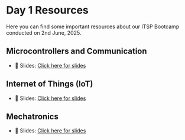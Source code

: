 # Day 1 Resources

Here you can find some important resources about our ITSP Bootcamp conducted on 2nd June, 2025.

## Microcontrollers and Communication

- 📖 Slides: [Click here for slides](./Slides/Presentation-Introduction%20to%20Microcontrollers&Communication.pdf)

## Internet of Things (IoT)

- 📖 Slides: [Click here for slides](./Slides/Presentation-Introduction%20to%20IoT.pdf)

## Mechatronics

- 📖 Slides: [Click here for slides](./Slides/Presentation%20-%20Introduction%20to%20Mechatronics.pdf)

